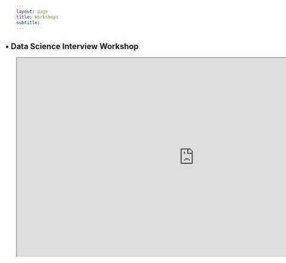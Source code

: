 ```yaml
---
layout: page
title: Workshops
subtitle:
---
```

<style>
h2   {position:"relative";
    transform: translate(-20%, 0px)}
</style>

<center>
<h2>• Data Science Interview Workshop</h2>
    <iframe src="https://drive.google.com/file/d/15J0dzn5V3y2M55Pplw1Cwj-3PbiG-GdB/preview" width="960" height="540"></iframe>
</center>